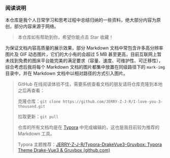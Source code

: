 ### 阅读说明

本仓库是我个人日常学习和思考过程中总结归纳的一些资料，绝大部分内容为原创，部分内容来源于网络。

> 本仓库如有帮助到你，希望你能点击 Star 收藏！

为保证文档内容高质量的展示效果，部分 Markdown 文档中常包含许多高分辨率图片及 GIF 动态图片，它们的大小有的会超过 5 MB 甚至更高，目前互联网上暂未找到免费的图床平台能完美的满足要求（容量、速度、可维护性、可迁移性），综合考虑后我将每个 Markdown 文档的图片都集中放置在同级路径下的 `mark-img` 目录中，并在 Markdown 文档中以相对路径的方式引入图片。

> GitHub 在线阅读体验不佳，需要系统查看文档的朋友请将仓库克隆到本地之后再查看：
>
> 克隆仓库：`git clone https://github.com/JERRY-Z-J-R/I-love-you-3-thousand.git`
>
> 拉取更新：`git pull`
>
> 仓库的所有文档均是在 [Typora](https://typora.io/) 中完成编辑的，这也是我目前较为推荐的 Markdown 工具。
>
> Typora 主题推荐：[JERRY-Z-J-R/Typora-DrakeVue3-Gruvbox: Typora Theme Drake-Vue3 & Gruvbox (github.com)](https://github.com/JERRY-Z-J-R/Typora-DrakeVue3-Gruvbox)
